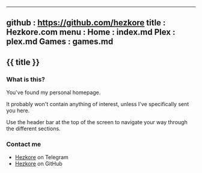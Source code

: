 -----------------------------------------------------------------------------
github  : https://github.com/hezkore
title   : Hezkore.com
menu    :
  Home            : index.md
  Plex            : plex.md
  Games           : games.md
-----------------------------------------------------------------------------

## {{ title }} 

### What is this?

You've found my personal homepage.


It probably won't contain anything of interest, unless I've specifically sent you here.


Use the header bar at the top of the screen to navigate your way through the different sections.

### Contact me

* [Hezkore](https://hezkore.t.me/) on Telegram
* [Hezkore](https://github.com/Hezkore) on GitHub